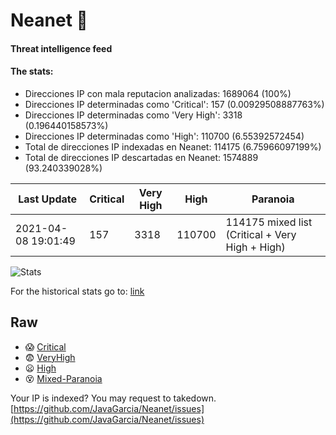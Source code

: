# Neanet :hocho:
#### Threat intelligence feed
#### The stats:

- Direcciones IP con mala reputacion analizadas: 1689064 (100%)
- Direcciones IP determinadas como 'Critical':  157 (0.00929508887763%)
- Direcciones IP determinadas como 'Very High':  3318 (0.196440158573%)
- Direcciones IP determinadas como 'High':  110700 (6.55392572454)
- Total de direcciones IP indexadas en Neanet:  114175 (6.75966097199%)
- Total de direcciones IP descartadas en Neanet:  1574889 (93.240339028%)

| Last Update | Critical | Very High | High | Paranoia |
| --- | --- | --- | --- | --- |
| 2021-04-08 19:01:49 | 157 | 3318 | 110700 | 114175 mixed list (Critical + Very High + High)|

![Stats](https://docs.google.com/spreadsheets/d/e/2PACX-1vSnaNMIXVabIpDJjufMlzH7poXnshF3mgd8Is1g9ytUEzVsP5my4Trn8f-xkoLLQ38xpL3HtmUexLo6/pubchart?oid=501124687&format=image)

For the historical stats go to: [link](/stats.csv)
## Raw
- :scream: [Critical](https://raw.githubusercontent.com/JavaGarcia/Neanet/master/blacklists/neanet_critical.txt)
- :fearful: [VeryHigh](https://raw.githubusercontent.com/JavaGarcia/Neanet/master/blacklists/neanet_veryHigh.txtt)
- :frowning: [High](https://raw.githubusercontent.com/JavaGarcia/Neanet/master/blacklists/neanet_high.txt)
- :dizzy_face: [Mixed-Paranoia](https://raw.githubusercontent.com/JavaGarcia/Neanet/master/blacklists/neanet_all.txt)


Your IP is indexed? You may request to takedown. [https://github.com/JavaGarcia/Neanet/issues](https://github.com/JavaGarcia/Neanet/issues)









































































































































































































































































































































































































































































































































































































































































































































































































































































































































































































































































































































































































































































































































































































































































































































































































































































































































































































































































































































































































































































































































































































































































































































































































































































































































































































































































































































































































































































































































































































































































































































































































































































































































































































































































































































































































































































































































































































































































































































































































































































































































































































































































































































































































































































































































































































































































































































































































































































































































































































































































































































































































































































































































































































































































































































































































































































